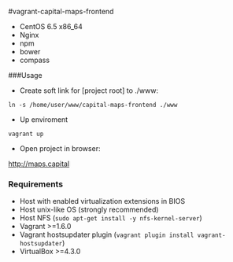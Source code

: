 #vagrant-capital-maps-frontend

* CentOS 6.5 x86_64
* Nginx
* npm
* bower
* compass

###Usage

 * Create soft link for [project root] to ./www:

 ```ln -s /home/user/www/capital-maps-frontend ./www```

 * Up enviroment

 ```vagrant up```

 * Open project in browser:
 
 http://maps.capital

### Requirements

 * Host with enabled virtualization extensions in BIOS
 * Host unix-like OS (strongly recommended)
 * Host NFS (```sudo apt-get install -y nfs-kernel-server```)
 * Vagrant >=1.6.0
 * Vagrant hostsupdater plugin (```vagrant plugin install vagrant-hostsupdater```)
 * VirtualBox >=4.3.0
